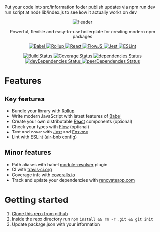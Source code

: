 
Put your code into src/information folder
publish updates via npm run dev
run script at node lib/index.js to see how it actually works on dev





<p align="center">
   <img src="https://raw.githubusercontent.com/eunikitin/modern-package-boilerplate/master/internals/img/header.png" alt="Header">
</p>

<p align="center">
  Powerful, flexible and easy-to-use boilerplate for creating modern npm packages
</p>

<p align="center">
  <a href="https://babeljs.io/">
    <img src="https://raw.githubusercontent.com/eunikitin/modern-package-boilerplate/master/internals/img/js.png" alt="Babel">
  </a>
  <a href="https://rollupjs.org/">
    <img src="https://raw.githubusercontent.com/eunikitin/modern-package-boilerplate/master/internals/img/rollup.png" alt="Rollup">
  </a>
  <a href="https://reactjs.org/">
    <img src="https://raw.githubusercontent.com/eunikitin/modern-package-boilerplate/master/internals/img/react.png" alt="React">
  </a>
  <a href="https://flow.org">
    <img src="https://raw.githubusercontent.com/eunikitin/modern-package-boilerplate/master/internals/img/flow.png" alt="FlowJS">
  </a>
  <a href="https://facebook.github.io/jest/">
    <img src="https://raw.githubusercontent.com/eunikitin/modern-package-boilerplate/master/internals/img/jest.png" alt="Jest">
  </a>
  <a href="https://eslint.org/">
    <img src="https://raw.githubusercontent.com/eunikitin/modern-package-boilerplate/master/internals/img/eslint.png" alt="ESLint">
  </a>
</p>

<p align="center">
  <a href="https://travis-ci.org/eunikitin/modern-package-boilerplate">
    <img src="https://travis-ci.org/eunikitin/modern-package-boilerplate.svg?branch=master" alt="Build Status">
  </a>
  <a href="https://coveralls.io/github/eunikitin/modern-package-boilerplate?branch=master">
    <img src="https://coveralls.io/repos/github/eunikitin/modern-package-boilerplate/badge.svg?branch=master" alt="Coverage Status">
  </a>
  <a href="https://david-dm.org/eunikitin/modern-package-boilerplate">
    <img src="https://david-dm.org/eunikitin/modern-package-boilerplate/status.svg" alt="dependencies Status">
  </a>
  <a href="https://david-dm.org/eunikitin/modern-package-boilerplate?type=dev">
    <img src="https://david-dm.org/eunikitin/modern-package-boilerplate/dev-status.svg" alt="devDependencies Status">
  </a>
  <a href="https://david-dm.org/eunikitin/modern-package-boilerplate?type=peer">
    <img src="https://david-dm.org/eunikitin/modern-package-boilerplate/peer-status.svg" alt="peerDependencies Status">
  </a>
</p>

# Features
## Key features
* Bundle your library with [Rollup](https://github.com/rollup/rollup)
* Write modern JavaScript with latest features of [Babel](https://babeljs.io/)
* Create your own distributable [React](https://reactjs.org/) components (optional)
* Check your types with [Flow](https://flow.org/) (optional)
* Test and cover with [Jest](https://facebook.github.io/jest/) and [Enzyme](http://airbnb.io/enzyme/)
* Lint with [ESLint](http://eslint.org/) ([air-bnb config](https://github.com/airbnb/javascript))


## Minor features
* Path aliases with babel [module-resolver](https://www.npmjs.com/package/babel-plugin-module-resolver) plugin
* CI with [travis-ci.org](https://travis-ci.org/)
* Coverage info with [coveralls.io](https://coveralls.io)
* Track and update your dependencies with [renovateapp.com](https://renovateapp.com/)

# Getting started
1. [Clone this repo from github](https://github.com/eunikitin/modern-package-boilerplate)
2. Inside the repo directory run `npm install && rm -r .git && git init`
2. Update package.json with your information
